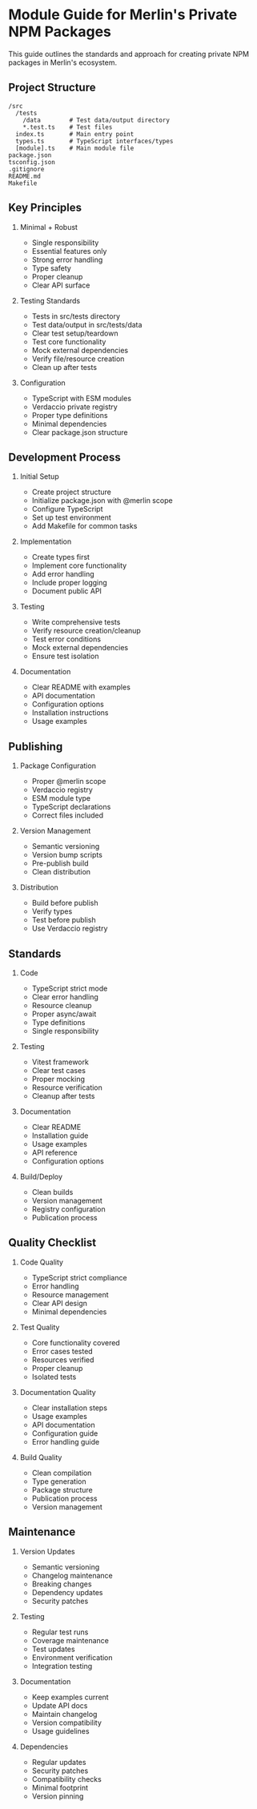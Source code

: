 # Module Guide for Merlin's Private NPM Packages

This guide outlines the standards and approach for creating private NPM packages in Merlin's ecosystem.

## Project Structure

    /src
      /tests
        /data        # Test data/output directory
        *.test.ts    # Test files
      index.ts       # Main entry point
      types.ts       # TypeScript interfaces/types
      [module].ts    # Main module file
    package.json
    tsconfig.json
    .gitignore
    README.md
    Makefile

## Key Principles

1. Minimal + Robust
    - Single responsibility
    - Essential features only
    - Strong error handling
    - Type safety
    - Proper cleanup
    - Clear API surface

2. Testing Standards
    - Tests in src/tests directory
    - Test data/output in src/tests/data
    - Clear test setup/teardown
    - Test core functionality
    - Mock external dependencies
    - Verify file/resource creation
    - Clean up after tests

3. Configuration
    - TypeScript with ESM modules
    - Verdaccio private registry
    - Proper type definitions
    - Minimal dependencies
    - Clear package.json structure

## Development Process

1. Initial Setup
    - Create project structure
    - Initialize package.json with @merlin scope
    - Configure TypeScript
    - Set up test environment
    - Add Makefile for common tasks

2. Implementation
    - Create types first
    - Implement core functionality
    - Add error handling
    - Include proper logging
    - Document public API

3. Testing
    - Write comprehensive tests
    - Verify resource creation/cleanup
    - Test error conditions
    - Mock external dependencies
    - Ensure test isolation

4. Documentation
    - Clear README with examples
    - API documentation
    - Configuration options
    - Installation instructions
    - Usage examples

## Publishing

1. Package Configuration
    - Proper @merlin scope
    - Verdaccio registry
    - ESM module type
    - TypeScript declarations
    - Correct files included

2. Version Management
    - Semantic versioning
    - Version bump scripts
    - Pre-publish build
    - Clean distribution

3. Distribution
    - Build before publish
    - Verify types
    - Test before publish
    - Use Verdaccio registry

## Standards

1. Code
    - TypeScript strict mode
    - Clear error handling
    - Resource cleanup
    - Proper async/await
    - Type definitions
    - Single responsibility

2. Testing
    - Vitest framework
    - Clear test cases
    - Proper mocking
    - Resource verification
    - Cleanup after tests

3. Documentation
    - Clear README
    - Installation guide
    - Usage examples
    - API reference
    - Configuration options

4. Build/Deploy
    - Clean builds
    - Version management
    - Registry configuration
    - Publication process

## Quality Checklist

1. Code Quality
    - TypeScript strict compliance
    - Error handling
    - Resource management
    - Clear API design
    - Minimal dependencies

2. Test Quality
    - Core functionality covered
    - Error cases tested
    - Resources verified
    - Proper cleanup
    - Isolated tests

3. Documentation Quality
    - Clear installation steps
    - Usage examples
    - API documentation
    - Configuration guide
    - Error handling guide

4. Build Quality
    - Clean compilation
    - Type generation
    - Package structure
    - Publication process
    - Version management

## Maintenance

1. Version Updates
    - Semantic versioning
    - Changelog maintenance
    - Breaking changes
    - Dependency updates
    - Security patches

2. Testing
    - Regular test runs
    - Coverage maintenance
    - Test updates
    - Environment verification
    - Integration testing

3. Documentation
    - Keep examples current
    - Update API docs
    - Maintain changelog
    - Version compatibility
    - Usage guidelines

4. Dependencies
    - Regular updates
    - Security patches
    - Compatibility checks
    - Minimal footprint
    - Version pinning
